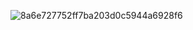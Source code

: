 ![8a6e727752ff7ba203d0c5944a6928f6](https://github.com/user-attachments/assets/7c61923b-359d-4dcb-92c3-7de2e8fd852f)

<!--
**R0TTENN/R0TTENN** is a ✨ _special_ ✨ repository because its `README.md` (this file) appears on your GitHub profile.

Here are some ideas to get you started:

- 🔭 I’m currently working on ...
- 🌱 I’m currently learning ...
- 👯 I’m looking to collaborate on ...
- 🤔 I’m looking for help with ...
- 💬 Ask me about ...
- 📫 How to reach me: ...
- 😄 Pronouns: ...
- ⚡ Fun fact: ...
-->

